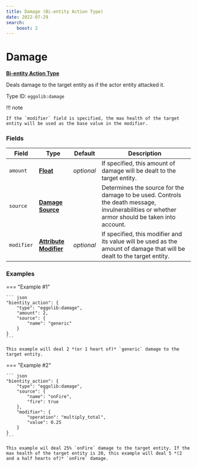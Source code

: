 ```yaml
---
title: Damage (Bi-entity Action Type)
date: 2022-07-29
search:
    boost: 2
---
```


#   Damage

**[Bi-entity Action Type]**

Deals damage to the target entity as if the actor entity attacked it.

Type ID: `eggolib:damage`


!!! note

    If the `modifier` field is specified, the max health of the target entity will be used as the base value in the modifier.


### Fields

Field | Type | Default | Description
------|------|---------|------------
`amount` | **[Float]** | *optional* | If specified, this amount of damage will be dealt to the target entity.
`source` | **[Damage Source]** | | Determines the source for the damage to be used. Controls the death message, invulnerabilities or whether armor should be taken into account.
`modifier` | **[Attribute Modifier]** | *optional* | If specified, this modifier and its value will be used as the amount of damage that will be dealt to the target entity.


### Examples

=== "Example #1"

    ``` json
    "bientity_action": {
        "type": "eggolib:damage",
        "amount": 2,
        "source": {
            "name": "generic"
        }
    }
    ```

    This example will deal 2 *(or 1 heart of)* `generic` damage to the target entity.


=== "Example #2"

    ``` json
    "bientity_action": {
        "type": "eggolib:damage",
        "source": {
            "name": "onFire",
            "fire": true
        },
        "modifier": {
            "operation": "multiply_total",
            "value": 0.25
        }
    }
    ```

    This example wil deal 25% `onFire` damage to the target entity. If the max health of the target entity is 20, this example will deal 5 *(2 and a half hearts of)* `onFire` damage.



[Bi-entity Action Type]: ../bientity_action_types.md
[Float]: https://origins.readthedocs.io/en/latest/types/data_types/float
[Damage Source]: https://origins.readthedocs.io/en/latest/types/data_types/damage_source
[Attribute Modifier]: https://origins.readthedocs.io/en/latest/types/data_types/attribute_modifier
